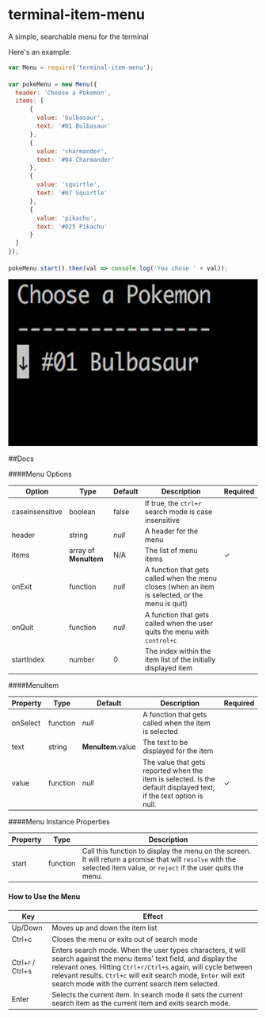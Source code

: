 # terminal-item-menu
A simple, searchable menu for the terminal

Here's an example:


```javascript
var Menu = require('terminal-item-menu');

var pokeMenu = new Menu({
  header: 'Choose a Pokemon',
  items: [
	  {
	  	value: 'bulbasaur',
	  	text: '#01 Bulbasaur'
	  },
	  {
	  	value: 'charmander',
	  	text: '#04 Charmander'
	  },
	  {
	  	value: 'squirtle',
	  	text: '#07 Squirtle'
	  },
	  {
	  	value: 'pikachu',
	  	text: '#025 Pikachu'
	  }
  ]
});

pokeMenu.start().then(val => console.log('You chose ' + val));
```

![](https://github.com/vanchagreen/terminal-item-menu/blob/master/menu.gif)

##Docs

####Menu Options

Option | Type | Default | Description | Required
--- |--- | --- |--- | ---
caseInsensitive | boolean | false | If true, the `ctrl+r` search mode is case insensitive | 
header | string | *null* | A header for the menu | 
items | array of **MenuItem** | N/A | The list of menu items | ✓
onExit | function | *null* | A function that gets called when the menu closes (when an item is selected, or the menu is quit) | 
onQuit | function | *null* | A function that gets called when the user quits the menu with `control+c` | 
startIndex | number | 0 | The index within the item list of the initially displayed item | 

####MenuItem

Property | Type | Default | Description | Required
--- |--- | --- |--- | ---
onSelect | function | *null* | A function that gets called when the item is selected | 
text | string | **MenuItem**.value | The text to be displayed for the item |
value | function | *null* | The value that gets reported when the item is selected. Is the default displayed text, if the text option is null.  | ✓

####Menu Instance Properties

Property | Type | Description
--- |--- | ---
start | function | Call this function to display the menu on the screen. It will return a promise that will `resolve` with the selected item value, or `reject` if the user quits the menu. 



#### How to Use the Menu

Key | Effect 
--- |--- 
Up/Down | Moves up and down the item list
Ctrl+c | Closes the menu or exits out of search mode
Ctrl+r / Ctrl+s | Enters search mode. When the user types characters, it will search against the menu items' text field, and display the relevant ones. Hitting `Ctrl+r/Ctrl+s` again, will cycle between relevant results. `Ctrl+c` will exit search mode, `Enter` will exit search mode with the current search item selected.
Enter | Selects the current item. In search mode it sets the current search item as the current item and exits search mode.


 
